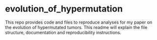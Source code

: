 # evolution_of_hypermutation
This repo provides code and files to reproduce analyses for my paper on the evolution of hypermutated tumors.  This readme will explain the file structure, documentation and reproducibility instructions.
